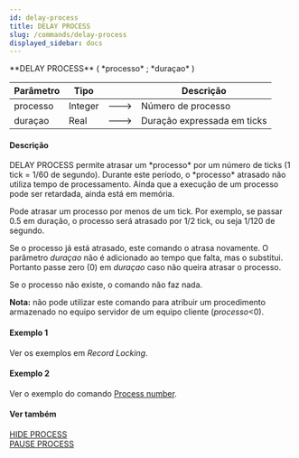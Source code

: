 ```yaml
---
id: delay-process
title: DELAY PROCESS
slug: /commands/delay-process
displayed_sidebar: docs
---
```


<!--REF #_command_.DELAY PROCESS.Syntax-->**DELAY PROCESS** ( *processo* ; *duraçao* )<!-- END REF-->
<!--REF #_command_.DELAY PROCESS.Params-->
| Parâmetro | Tipo |  | Descrição |
| --- | --- | --- | --- |
| processo | Integer | &#x1F852; | Número de processo |
| duraçao | Real | &#x1F852; | Duração expressada em ticks |

<!-- END REF-->

#### Descrição 

<!--REF #_command_.DELAY PROCESS.Summary-->DELAY PROCESS permite atrasar um *processo* por um número de ticks (1 tick = 1/60 de segundo).<!-- END REF--> Durante este período, o *processo* atrasado não utiliza tempo de processamento. Ainda que a execução de um processo pode ser retardada, ainda está em memória.

Pode atrasar um processo por menos de um tick. Por exemplo, se passar 0.5 em duração, o processo será atrasado por 1/2 tick, ou seja 1/120 de segundo.

Se o processo já está atrasado, este comando o atrasa novamente. O parâmetro *duraçao* não é adicionado ao tempo que falta, mas o substitui. Portanto passe zero (0) em *duraçao* caso não queira atrasar o processo.

Se o processo não existe, o comando não faz nada.

**Nota:** não pode utilizar este comando para atribuir um procedimento armazenado no equipo servidor de um equipo cliente (*processo*<0).

#### Exemplo 1 

Ver os exemplos em *Record Locking*.

#### Exemplo 2 

Ver o exemplo do comando [Process number](process-number.md).

#### Ver também 

[HIDE PROCESS](hide-process.md)  
[PAUSE PROCESS](pause-process.md)  